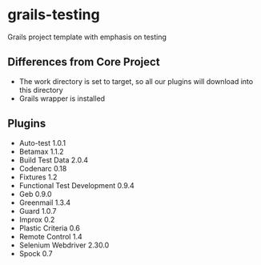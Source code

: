 grails-testing
==============

Grails project template with emphasis on testing

Differences from Core Project
-----------------------------

* The work directory is set to target, so all our plugins will download into this directory
* Grails wrapper is installed

Plugins
-------
* Auto-test 1.0.1
* Betamax 1.1.2
* Build Test Data 2.0.4 
* Codenarc 0.18 
* Fixtures 1.2 
* Functional Test Development 0.9.4 
* Geb 0.9.0
* Greenmail 1.3.4 
* Guard 1.0.7 
* Improx 0.2
* Plastic Criteria 0.6
* Remote Control 1.4
* Selenium Webdriver 2.30.0
* Spock 0.7
